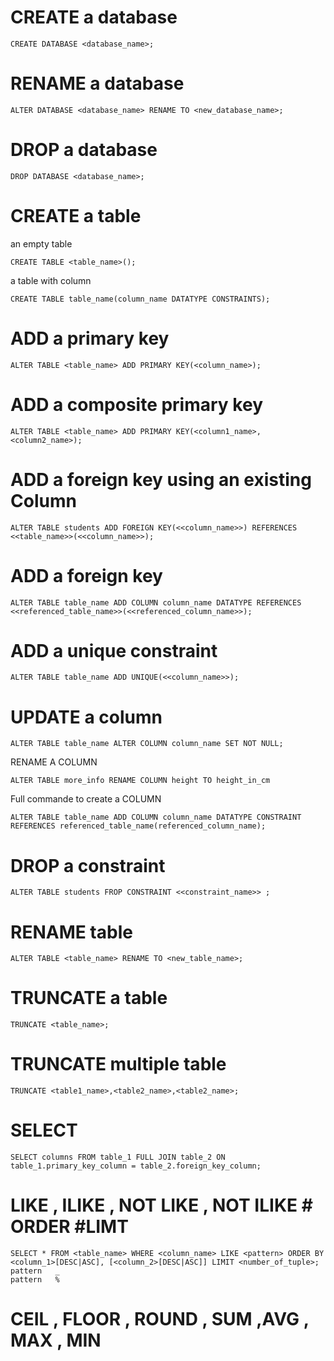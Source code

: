 # CREATE a database
```
CREATE DATABASE <database_name>;
```

# RENAME a database
```
ALTER DATABASE <database_name> RENAME TO <new_database_name>;
```

# DROP a database
```
DROP DATABASE <database_name>;
```


# CREATE a table
an empty table
```
CREATE TABLE <table_name>();
```
a table with column
```
CREATE TABLE table_name(column_name DATATYPE CONSTRAINTS);
```

# ADD a primary key
```
ALTER TABLE <table_name> ADD PRIMARY KEY(<column_name>);
```

# ADD a composite primary key
```
ALTER TABLE <table_name> ADD PRIMARY KEY(<column1_name>, <column2_name>);
```

# ADD a foreign key using an existing Column 
```
ALTER TABLE students ADD FOREIGN KEY(<<column_name>>) REFERENCES <<table_name>>(<<column_name>>);
```

# ADD a foreign key 
```
ALTER TABLE table_name ADD COLUMN column_name DATATYPE REFERENCES <<referenced_table_name>>(<<referenced_column_name>>);
```

# ADD a unique constraint 
```
ALTER TABLE table_name ADD UNIQUE(<<column_name>>);
```

# UPDATE a column
```
ALTER TABLE table_name ALTER COLUMN column_name SET NOT NULL;
```
RENAME A COLUMN 
```
ALTER TABLE more_info RENAME COLUMN height TO height_in_cm
```
Full commande to create a COLUMN 
```
ALTER TABLE table_name ADD COLUMN column_name DATATYPE CONSTRAINT REFERENCES referenced_table_name(referenced_column_name);
```

# DROP a constraint
```
ALTER TABLE students FROP CONSTRAINT <<constraint_name>> ;
```

# RENAME table
```
ALTER TABLE <table_name> RENAME TO <new_table_name>;
```

# TRUNCATE a table
```
TRUNCATE <table_name>;
```

# TRUNCATE multiple table
```
TRUNCATE <table1_name>,<table2_name>,<table2_name>;
```

# SELECT
```
SELECT columns FROM table_1 FULL JOIN table_2 ON table_1.primary_key_column = table_2.foreign_key_column;
```

# LIKE , ILIKE , NOT LIKE , NOT ILIKE # ORDER #LIMT
```
SELECT * FROM <table_name> WHERE <column_name> LIKE <pattern> ORDER BY <column_1>[DESC|ASC], [<column_2>[DESC|ASC]] LIMIT <number_of_tuple>;  
pattern   _
pattern   %
```
# CEIL , FLOOR , ROUND , SUM ,AVG , MAX , MIN 



